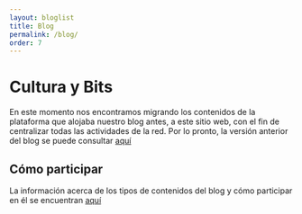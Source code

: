 ```yaml
---
layout: bloglist
title: Blog
permalink: /blog/
order: 7
---
```


# Cultura y Bits

En este momento nos encontramos migrando los contenidos de la plataforma que alojaba nuestro blog antes, a este sitio web, con el fin de centralizar todas las actividades de la red. Por lo pronto, la versión anterior del blog se puede consultar [aquí](https://redcolhdblog.wordpress.com/)

## Cómo participar

La información acerca de los tipos de contenidos del blog y cómo participar en él se encuentran [aquí](../blog-acerca)